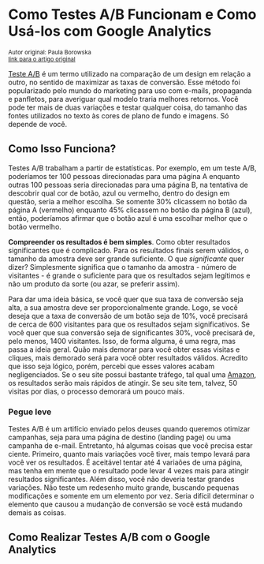 Como Testes A/B Funcionam e Como Usá-los com Google Analytics
=============================================================
<small>Autor original: Paula Borowska<br/>[link para o artigo original](http://designmodo.com/ab-testing-google-analytics/)</small>

[Teste A/B](http://designmodo.com/ab-testing/) é um termo utilizado na comparação de um design em relação a outro, no sentido de maximizar as taxas de conversão. Esse método foi popularizado pelo mundo do marketing para uso com e-mails, propaganda e panfletos, para averiguar qual modelo traria melhores retornos. Você pode ter mais de duas variações e testar qualquer coisa, do tamanho das fontes utilizados no texto às cores de plano de fundo e imagens. Só depende de você.

## Como Isso Funciona?
Testes A/B trabalham a partir de estatísticas. Por exemplo, em um teste A/B, poderíamos ter 100 pessoas direcionadas para uma página A enquanto outras 100 pessoas seria direcionadas para uma página B, na tentativa de descobrir qual cor de botão, azul ou vermelho, dentro do design em questão, seria a melhor escolha. Se somente 30% clicassem no botão da página A (vermelho) enquanto 45% clicassem no botão da página B (azul), então, poderíamos afirmar que o botão azul é uma escolhar melhor que o botão vermelho.

**Compreender os resultados é bem simples**. Como obter resultados significantes que é complicado. Para os resultados finais serem válidos, o tamanho da amostra deve ser grande suficiente. O que *significante* quer dizer? Simplesmente significa que o tamanho da amostra - número de visitantes - é grande o suficiente para que os resultados sejam legítimos e não um produto da sorte (ou azar, se preferir assim).

Para dar uma ideia básica, se você quer que sua taxa de conversão seja alta, a sua amostra deve ser proporcionalmente grande. Logo, se você deseja que a taxa de conversão de um botão seja de 10%, você precisará de cerca de 600 visitantes para que os resultados sejam significativos. Se você quer que sua conversão seja de significantes 30%, você precisará de, pelo menos, 1400 visitantes. Isso, de forma alguma, é uma regra, mas passa a ideia geral. Quão mais demorar para você obter essas visitas e cliques, mais demorado será para você obter resultados válidos. Acredito que isso seja lógico, porém, percebi que esses valores acabam negligenciados. Se o seu site possui bastante tráfego, tal qual uma [Amazon](http://www.amazon.com), os resultados serão mais rápidos de atingir. Se seu site tem, talvez, 50 visitas por dias, o processo demorará um pouco mais.

### Pegue leve
Testes A/B é um artifício enviado pelos deuses quando queremos otimizar campanhas, seja para uma página de destino (landing page) ou uma campanha de e-mail. Entretanto, há algumas coisas que você precisa estar ciente. Primeiro, quanto mais variações você tiver, mais tempo levará para você ver os resultados. É aceitável tentar até 4 variaões de uma página, mas tenha em mente que o resultado pode levar 4 vezes mais para atingir resultados significantes. Além disso, você não deveria testar grandes variações. Não teste um redesenho muito grande, buscando pequenas modificações e somente em um elemento por vez. Seria difícil determinar o elemento que causou a mudanção de conversão se você está mudando demais as coisas.

## Como Realizar Testes A/B com o Google Analytics